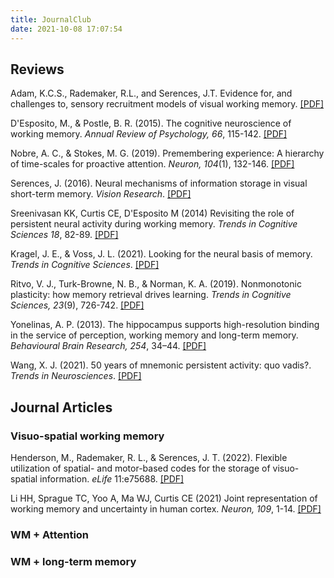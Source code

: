 ```yaml
---
title: JournalClub
date: 2021-10-08 17:07:54
---
```



## Reviews

Adam, K.C.S., Rademaker, R.L., and Serences, J.T. Evidence for, and challenges to, sensory recruitment models of visual working memory. [[PDF]](https://drive.google.com/file/d/1iLrWAEgZ0oDF3Kwcug9MlTi2HGbJdn4R/view)


D'Esposito, M., & Postle, B. R. (2015). The cognitive neuroscience of working memory. *Annual Review of Psychology, 66*, 115-142. [[PDF]](https://www.annualreviews.org/doi/abs/10.1146/annurev-psych-010814-015031?casa_token=EKb1bL82pTMAAAAA:KNXCtOODxoav2cIv2slB9S9J5TUol89P-rIsKdol67EZLoJ-XVl2Ky6upTJsYoGSDyrrxBz1sOvz2g)

Nobre, A. C., & Stokes, M. G. (2019). Premembering experience: A hierarchy of time-scales for proactive attention. *Neuron, 104*(1), 132-146. [[PDF]](https://www.sciencedirect.com/science/article/pii/S0896627319307366)

Serences, J. (2016). Neural mechanisms of information storage in visual short-term memory. *Vision Research*. [[PDF]](https://drive.google.com/file/d/140vFkAQd01MWhPNIdxfywx5cmcanA4OC/view)

Sreenivasan KK, Curtis CE, D'Esposito M (2014) Revisiting the role of persistent neural activity during working memory. *Trends in Cognitive Sciences 18*, 82-89. [[PDF]](https://www.sciencedirect.com/science/article/abs/pii/S1364661313002726)

Kragel, J. E., & Voss, J. L. (2021). Looking for the neural basis of memory. *Trends in Cognitive Sciences*. [[PDF]](https://www.cell.com/trends/cognitive-sciences/fulltext/S1364-6613(21)00265-5)

Ritvo, V. J., Turk-Browne, N. B., & Norman, K. A. (2019). Nonmonotonic plasticity: how memory retrieval drives learning. *Trends in Cognitive Sciences, 23*(9), 726-742. [[PDF]](https://www.sciencedirect.com/science/article/pii/S1364661319301597?via%3Dihub)

Yonelinas, A. P. (2013). The hippocampus supports high-resolution binding in the service of perception, working memory and long-term memory. *Behavioural Brain Research, 254*, 34–44. [[PDF]](https://www.sciencedirect.com/science/article/pii/S0166432813003094)

Wang, X. J. (2021). 50 years of mnemonic persistent activity: quo vadis?. *Trends in Neurosciences*. [[PDF]](https://www.sciencedirect.com/science/article/pii/S0166223621001685?casa_token=JW9VDM9TItcAAAAA:MRH4GtEP1NuyQ9kgSiL_aLOU7Eh7XR3Ki_r2pDsCnqBIgMPm2FZ1lo-lXx8r-oo3Ea4rqZD-WMw)



## Journal Articles

### Visuo-spatial working memory

Henderson, M., Rademaker, R. L., & Serences, J. T. (2022). Flexible utilization of spatial- and motor-based codes for the storage of visuo-spatial information. *eLife* 11:e75688. [[PDF]](https://doi.org/10.7554/eLife.75688)

Li HH, Sprague TC, Yoo A, Ma WJ, Curtis CE (2021) Joint representation of working memory and uncertainty in human cortex. *Neuron, 109*, 1-14. [[PDF]](https://www.sciencedirect.com/science/article/abs/pii/S089662732100619X)

### WM + Attention 


### WM + long-term memory






